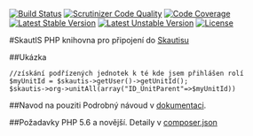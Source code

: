 [![Build Status](https://travis-ci.org/skaut/Skautis.svg?branch=2.x)](https://travis-ci.org/skaut/Skautis) [![Scrutinizer Code Quality](https://scrutinizer-ci.com/g/skaut/Skautis/badges/quality-score.png?b=2.x)](https://scrutinizer-ci.com/g/skaut/Skautis/?branch=2.x) [![Code Coverage](https://scrutinizer-ci.com/g/skaut/Skautis/badges/coverage.png?b=2.x)](https://scrutinizer-ci.com/g/skaut/Skautis/?branch=2.x)
[![Latest Stable Version](https://poser.pugx.org/skautis/skautis/v/stable.svg)](https://packagist.org/packages/skautis/skautis) [![Latest Unstable Version](https://poser.pugx.org/skautis/skautis/v/unstable.svg)](https://packagist.org/packages/skautis/skautis) [![License](https://poser.pugx.org/skautis/skautis/license.svg)](https://packagist.org/packages/skautis/skautis)

#SkautIS
PHP knihovna pro připojení do [Skautisu](https://is.skaut.cz/)

##Ukázka
```
//získání podřízených jednotek k té kde jsem přihlášen rolí
$myUnitId = $skautis->getUser()->getUnitId();
$skautis->org->unitAll(array("ID_UnitParent"=>$myUnitId))
```

##Navod na pouziti
Podrobný návoud v [dokumentaci](docs/README.md).


##Požadavky
PHP 5.6 a novější. Detaily v [composer.json](./composer.json)
